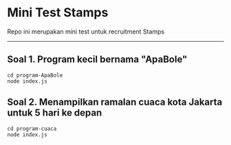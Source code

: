 # Mini Test Stamps

Repo ini merupakan mini test untuk recruitment Stamps

---

## Soal 1. Program kecil bernama "ApaBole"   
 ```
 cd program-ApaBole
 node index.js
 ```

 ## Soal 2. Menampilkan ramalan cuaca kota Jakarta untuk 5 hari ke depan
 ```
 cd program-cuaca
 node index.js
 ```